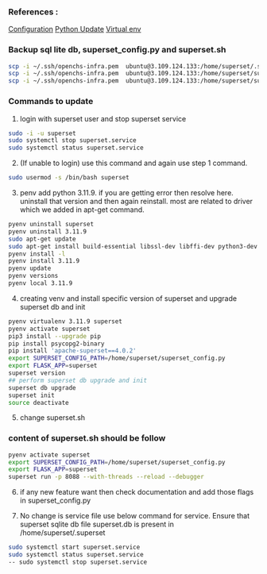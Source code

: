 ### References :
[Configuration](https://superset.apache.org/docs/configuration/configuring-superset/)
[Python Update](https://superset.apache.org/docs/installation/pypi)
[Virtual env](https://medium.com/@adocquin/mastering-python-virtual-environments-with-pyenv-and-pyenv-virtualenv-c4e017c0b173)


### Backup sql lite db, superset_config.py and superset.sh

```sh
scp -i ~/.ssh/openchs-infra.pem  ubuntu@3.109.124.133:/home/superset/.superset/superset.db .
scp -i ~/.ssh/openchs-infra.pem  ubuntu@3.109.124.133:/home/superset/superset_config.py . 
scp -i ~/.ssh/openchs-infra.pem  ubuntu@3.109.124.133:/home/superset/superset.sh .
```



### Commands to update

1. login with superset user and stop superset service

```sh
sudo -i -u superset
sudo systemctl stop superset.service
sudo systemctl status superset.service
```

2. (If unable to login) use this command and again use step 1 command.

```sh
sudo usermod -s /bin/bash superset
```


3. penv add python 3.11.9. if you are getting error then resolve here. uninstall that version and then again reinstall. most are related to driver which we added in apt-get command.

```sh
pyenv uninstall superset
pyenv uninstall 3.11.9
sudo apt-get update  
sudo apt-get install build-essential libssl-dev libffi-dev python3-dev python3-pip libsasl2-dev libldap2-dev default-libmysqlclient-dev libsqlite3-dev libbz2-dev libncurses5-dev libreadline-dev lzma liblzma-dev libbz2-dev
pyenv install -l
pyenv install 3.11.9
pyenv update
pyenv versions
pyenv local 3.11.9
```

4. creating venv and install specific version of superset and upgrade superset db and init

```sh
pyenv virtualenv 3.11.9 superset 
pyenv activate superset
pip3 install --upgrade pip
pip install psycopg2-binary 
pip install 'apache-superset==4.0.2'
export SUPERSET_CONFIG_PATH=/home/superset/superset_config.py
export FLASK_APP=superset
superset version
## perform superset db upgrade and init
superset db upgrade
superset init
source deactivate
```

5. change superset.sh


### content of superset.sh should be follow

```sh
pyenv activate superset 
export SUPERSET_CONFIG_PATH=/home/superset/superset_config.py
export FLASK_APP=superset
superset run -p 8088 --with-threads --reload --debugger
```

6. if any new feature want then check documentation and add those flags in superset_config.py


7. No change is service file use below command for service. Ensure that superset sqlite db file superset.db is present in /home/superset/.superset

```sh
sudo systemctl start superset.service
sudo systemctl status superset.service
-- sudo systemctl stop superset.service
```